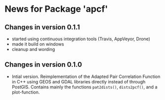 # News for Package 'apcf'

## Changes in version 0.1.1
* started using continuous integration tools (Travis, AppVeyor, Drone)
* made it build on windows
* cleanup and wording

## Changes in version 0.1.0
* Intial version. Reimplementation of the Adapted Pair Correlation Function
  in C++ using GEOS and GDAL libraries directly instead of through PostGIS.
  Contains mainly the functions `pat2dists()`, `dists2pcf()`, and 
  a plot-function.
